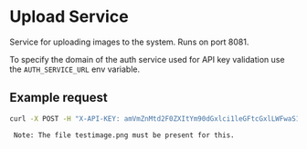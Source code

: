 # Upload Service

Service for uploading images to the system.
Runs on port 8081.

To specify the domain of the auth service used for API key validation use the `AUTH_SERVICE_URL` env variable.

## Example request

```sh
curl -X POST -H "X-API-KEY: amVmZnMtd2F0ZXItYm90dGxlci1leGFtcGxlLWFwaS1rZXk=" -F image=./testimage.png localhost:8080/upload
```

     Note: The file testimage.png must be present for this.
